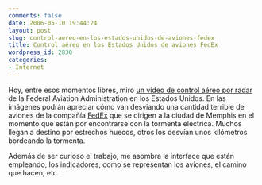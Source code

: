 ```yaml
---
comments: false
date: 2006-05-10 19:44:24
layout: post
slug: control-aereo-en-los-estados-unidos-de-aviones-fedex
title: Control aéreo en los Estados Unidos de aviones FedEx
wordpress_id: 2830
categories:
- Internet
---
```


Hoy, entre esos momentos libres, miro [un vídeo de control aéreo por radar](http://video.google.com/videoplay?docid=-6886880938991195179) de la Federal Aviation Administration en los Estados Unidos. En las imágenes podrán apreciar cómo van desviando una cantidad terrible de aviones de la compañía [FedEx](http://www.fedex.com) que se dirigen a la ciudad de Memphis en el momento que están por encontrarse con la tormenta eléctrica. Muchos llegan a destino por estrechos huecos, otros los desvían unos kilómetros bordeando la tormenta.





Además de ser curioso el trabajo, me asombra la interface que están empleando, los indicadores, como se representan los aviones, el camino que hacen, etc.
